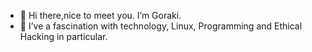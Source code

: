 - 👋 Hi there,nice to meet you. I’m Goraki.
- 👀 I’ve a fascination with technology, Linux, Programming and Ethical Hacking in particular.
<!---
Goraki1994/Goraki1994 is a ✨ special ✨ repository because its `README.md` (this file) appears on your GitHub profile.
You can click the Preview link to take a look at your changes.
--->

